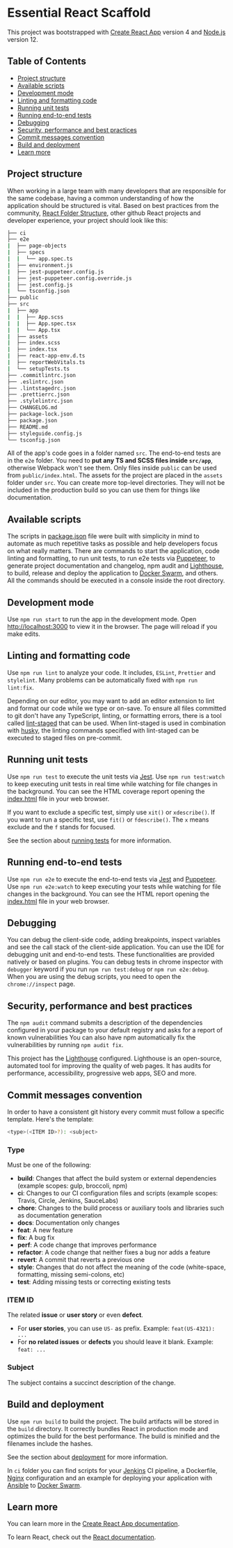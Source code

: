 # Essential React Scaffold

This project was bootstrapped with [Create React App](https://github.com/facebook/create-react-app) version 4 and [Node.js](https://nodejs.org/en/about/releases) version 12.

## Table of Contents

- [Project structure](#project-structure)
- [Available scripts](#available-scripts)
- [Development mode](#development-mode)
- [Linting and formatting code](#linting-and-formatting-code)
- [Running unit tests](#running-unit-tests)
- [Running end-to-end tests](#running-end-to-end-tests)
- [Debugging](#debugging)
- [Security, performance and best practices](#security-performance-and-best-practices)
- [Commit messages convention](#commit-messages-convention)
- [Build and deployment](#build-and-deployment)
- [Learn more](#learn-more)

## Project structure

When working in a large team with many developers that are responsible for the same codebase, having a common understanding of how the application should be structured is vital.
Based on best practices from the community, [React Folder Structure](https://create-react-app.dev/docs/folder-structure), other github React projects and developer experience, your project should look like this:

```bash
├── ci
├── e2e
|  ├── page-objects
|  ├── specs
|  |  └── app.spec.ts
|  ├── environment.js
|  ├── jest-puppeteer.config.js
|  ├── jest-puppeteer.config.override.js
|  ├── jest.config.js
|  └── tsconfig.json
├── public
├── src
|  ├── app
|  |  ├── App.scss
|  |  ├── App.spec.tsx
|  |  └── App.tsx
|  ├── assets
|  ├── index.scss
|  ├── index.tsx
|  ├── react-app-env.d.ts
|  ├── reportWebVitals.ts
|  └── setupTests.ts
├── .commitlintrc.json
├── .eslintrc.json
├── .lintstagedrc.json
├── .prettierrc.json
├── .stylelintrc.json
├── CHANGELOG.md
├── package-lock.json
├── package.json
├── README.md
├── styleguide.config.js
└── tsconfig.json
```

All of the app's code goes in a folder named `src`. The end-to-end tests are in the `e2e` folder.
You need to **put any TS and SCSS files inside `src/app`**, otherwise Webpack won't see them.
Only files inside `public` can be used from `public/index.html`.
The assets for the project are placed in the `assets` folder under `src`.
You can create more top-level directories.
They will not be included in the production build so you can use them for things like documentation.

## Available scripts

The scripts in [package.json](package.json) file were built with simplicity in mind to automate as much repetitive tasks as possible and help developers focus on what really matters.
There are commands to start the application, code linting and formatting, to run unit tests, to run e2e tests via [Puppeteer](https://pptr.dev/), to generate project documentation and changelog, npm audit and [Lighthouse](https://github.com/GoogleChrome/lighthouse), to build, release and deploy the application to [Docker Swarm](https://docs.docker.com/engine/swarm/), and others.
All the commands should be executed in a console inside the root directory.

## Development mode

Use `npm run start` to run the app in the development mode.
Open [http://localhost:3000](http://localhost:3000) to view it in the browser.
The page will reload if you make edits.

## Linting and formatting code

Use `npm run lint` to analyze your code. It includes, `ESLint`, `Prettier` and `stylelint`.
Many problems can be automatically fixed with `npm run lint:fix`.

Depending on our editor, you may want to add an editor extension to lint and format our code while we type or on-save.
To ensure all files committed to git don't have any TypeScript, linting, or formatting errors, there is a tool called [lint-staged](https://www.npmjs.com/package/lint-staged) that can be used.
When lint-staged is used in combination with [husky](https://www.npmjs.com/package/husky), the linting commands specified with lint-staged can be executed to staged files on pre-commit.

## Running unit tests

Use `npm run test` to execute the unit tests via [Jest](https://jestjs.io/).
Use `npm run test:watch` to keep executing unit tests in real time while watching for file changes in the background.
You can see the HTML coverage report opening the [index.html](coverage/lcov-report/index.html) file in your web browser.

If you want to exclude a specific test, simply use `xit()` or `xdescribe()`.
If you want to run a specific test, use `fit()` or `fdescribe()`.
The `x` means exclude and the `f` stands for focused.

See the section about [running tests](https://facebook.github.io/create-react-app/docs/running-tests) for more information.

## Running end-to-end tests

Use `npm run e2e` to execute the end-to-end tests via [Jest](https://jestjs.io/) and [Puppeteer](https://pptr.dev/).
Use `npm run e2e:watch` to keep executing your tests while watching for file changes in the background.
You can see the HTML report opening the [index.html](reports/e2e/index.html) file in your web browser.

## Debugging

You can debug the client-side code, adding breakpoints, inspect variables and see the call stack of the client-side application.
You can use the IDE for debugging unit and end-to-end tests.
These functionalities are provided natively or based on plugins.
You can debug tests in chrome inspector with `debugger` keyword if you run `npm run test:debug` or `npm run e2e:debug`.
When you are using the debug scripts, you need to open the `chrome://inspect` page.

## Security, performance and best practices

The `npm audit` command submits a description of the dependencies configured in your package to your default registry and asks for a report of known vulnerabilities
You can also have npm automatically fix the vulnerabilities by running `npm audit fix`.

This project has the [Lighthouse](https://github.com/GoogleChrome/lighthouse) configured.
Lighthouse is an open-source, automated tool for improving the quality of web pages.
It has audits for performance, accessibility, progressive web apps, SEO and more.

## Commit messages convention

In order to have a consistent git history every commit must follow a specific template. Here's the template:

```bash
<type>(<ITEM ID>?): <subject>
```

### Type

Must be one of the following:

- **build**: Changes that affect the build system or external dependencies (example scopes: gulp, broccoli, npm)
- **ci**: Changes to our CI configuration files and scripts (example scopes: Travis, Circle, Jenkins, SauceLabs)
- **chore**: Changes to the build process or auxiliary tools and libraries such as documentation generation
- **docs**: Documentation only changes
- **feat**: A new feature
- **fix**: A bug fix
- **perf**: A code change that improves performance
- **refactor**: A code change that neither fixes a bug nor adds a feature
- **revert**: A commit that reverts a previous one
- **style**: Changes that do not affect the meaning of the code (white-space, formatting, missing semi-colons, etc)
- **test**: Adding missing tests or correcting existing tests

### ITEM ID

The related **issue** or **user story** or even **defect**.

- For **user stories**, you can use `US-` as prefix. Example: `feat(US-4321): ...`
- For **no related issues** or **defects** you should leave it blank. Example: `feat: ...`

### Subject

The subject contains a succinct description of the change.

## Build and deployment

Use `npm run build` to build the project.
The build artifacts will be stored in the `build` directory.
It correctly bundles React in production mode and optimizes the build for the best performance.
The build is minified and the filenames include the hashes.

See the section about [deployment](https://facebook.github.io/create-react-app/docs/deployment) for more information.

In `ci` folder you can find scripts for your [Jenkins](https://www.jenkins.io/) CI pipeline, a Dockerfile, [Nginx](https://www.nginx.com/) configuration and an example for deploying your application with [Ansible](https://www.ansible.com/) to [Docker Swarm](https://docs.docker.com/engine/swarm/).

## Learn more

You can learn more in the [Create React App documentation](https://facebook.github.io/create-react-app/docs/getting-started).

To learn React, check out the [React documentation](https://reactjs.org/).
